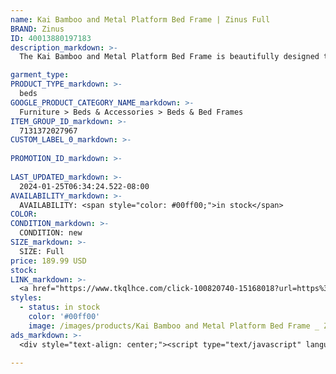 ```yaml
---
name: Kai Bamboo and Metal Platform Bed Frame | Zinus Full
BRAND: Zinus
ID: 40013880197183
description_markdown: >-
  The Kai Bamboo and Metal Platform Bed Frame is beautifully designed to fit your industrial or modern aesthetic. Its slatted headboard and low-profile footboard are both made from beautifully finished sustainable bamboo, while the rest of the frame is constructed with sturdy steel. With its clean-lined silhouette, this modern bed enhances your primary suite, kid’s room, or guest room with style and function. Designed for use without a box spring, you can rest your mattress directly onto the metal slats for long lasting support.

garment_type:
PRODUCT_TYPE_markdown: >-
  beds
GOOGLE_PRODUCT_CATEGORY_NAME_markdown: >-
  Furniture > Beds & Accessories > Beds & Bed Frames
ITEM_GROUP_ID_markdown: >-
  7131372027967
CUSTOM_LABEL_0_markdown: >-
  
PROMOTION_ID_markdown: >-
  
LAST_UPDATED_markdown: >-
  2024-01-25T06:34:24.522-08:00
AVAILABILITY_markdown: >-
  AVAILABILITY: <span style="color: #00ff00;">in stock</span>
COLOR:
CONDITION_markdown: >-
  CONDITION: new
SIZE_markdown: >-
  SIZE: Full
price: 189.99 USD
stock: 
LINK_markdown: >-
  <a href="https://www.tkqlhce.com/click-100820740-15168018?url=https%3A%2F%2Fwww.zinus.com%2Fproducts%2Fkai-bamboo-and-metal-platform-bed-frame%3Fvariant%3D40013880197183" target="_blank" style="display: inline-block; padding: 10px 20px; font-size: 16px; text-align: center; text-decoration: none; cursor: pointer; border: 1px solid #3498db; color: #3498db; background-color: #fff; border-radius: 5px; transition: background-color 0.3s;">Go to Product</a>
styles:
  - status: in stock
    color: '#00ff00'
    image: /images/products/Kai Bamboo and Metal Platform Bed Frame _ Zinus Full/KaiWoodandMetalPlatformBed_Queensize.jpg
ads_markdown: >-
  <div style="text-align: center;"><script type="text/javascript" language="javascript" src="https://www.kqzyfj.com/placeholder-52269580?target=_top&mouseover=N"></script></div>

---
```

